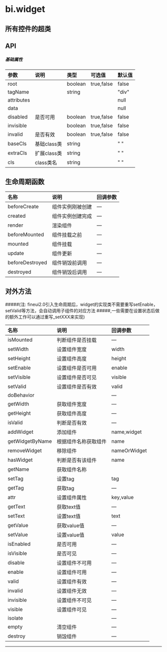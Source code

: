 # bi.widget

## 所有控件的超类

## API
##### 基础属性
| 参数    | 说明           | 类型  | 可选值 | 默认值
| :------ |:-------------  | :-----| :----|:----
| root | | boolean | true,false | false |
| tagName | | string| | "div" |
| attributes | | | | null |
| data | | | | null |
| disabled | 是否可用 |  boolean |true,false | false |
| invisible | | boolean | true,false | false|
| invalid | 是否有效 | boolean | true,false |false |
| baseCls | 基础class类 | string | | " "|
| extraCls | 扩展class类 | string|  | " "|
| cls | class类名 | string | | " "|

## 生命周期函数
| 名称     | 说明                           |  回调参数     
| :------ |:-------------                  | :-----   
| beforeCreate | 组件实例刚被创建 |— |
| created | 组件实例创建完成 | —|
| render | 渲染组件 | — |
| beforeMounted | 组件挂载之前| —|
| mounted | 组件挂载 |—|
| update | 组件更新 | —|
| beforeDestroyed | 组件销毁前调用| —|
| destroyed | 组件销毁后调用 | —|


## 对外方法
#####(注: fineui2.0引入生命周期后，widget的实现类不需要重写setEnable，setValid等方法，会自动调用子组件的对应方法
#####,一些需要在设置状态后做的额外工作可以通过重写_setXXX来实现)

| 名称     | 说明                           |  回调参数     
| :------ |:-------------                  | :-----   
| isMounted | 判断组件是否挂载| — |
| setWidth | 设置组件宽度 | width |
| setHeight | 设置组件高度 | height |
| setEnable | 设置组件是否可用 | enable |
| setVisible | 设置组件是否可见 | visible |
| setValid | 设置组件是否有效 | valid|
| doBehavior | | —|
| getWidth | 获取组件宽度 | —|
| getHeight| 获取组件高度| —|
| isValid | 判断是否有效 | —|
| addWidget | 添加组件 | name,widget|
| getWidgetByName | 根据组件名称获取组件| name |
| removeWidget | 移除组件 | nameOrWidget |
| hasWidget | 判断是否有该组件 | name |
| getName | 获取组件名称 | | 
| setTag | 设置tag | tag |
| getTag | 获取tag | —|
| attr | 设置组件属性 | key,value |
| getText | 获取text值 | —|
| setText | 设置text值 | text|
| getValue | 获取value值 | —|
|setValue| 设置value值| value|
| isEnabled | 是否可用 | —|
| isVisible | 是否可见 | —|
| disable | 设置组件不可用 | —|
| enable | 设置组件可用| —|
| valid | 设置组件有效| —|
|invalid | 设置组件无效 | —|
| invisible | 设置组件不可见 | —|
| visible | 设置组件可见 | —|
| isolate | | —|
| empty | 清空组件 | —|
| destroy | 销毁组件| —|



---


